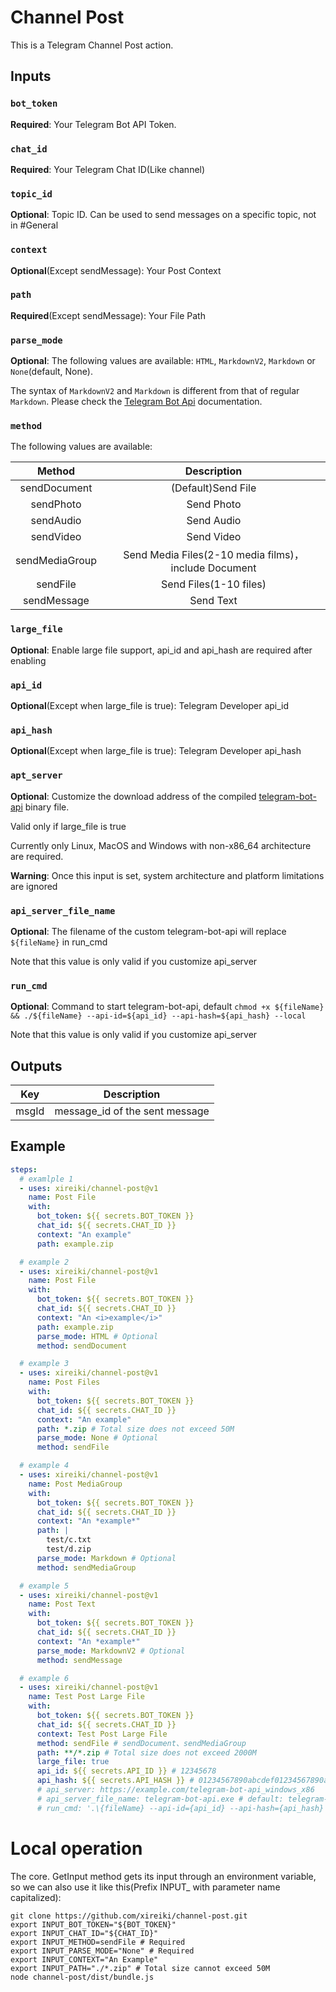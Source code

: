 # Channel Post
This is a Telegram Channel Post action.

## Inputs
### `bot_token`
**Required**: Your Telegram Bot API Token.

### `chat_id`
**Required**: Your Telegram Chat ID(Like channel)

### `topic_id`
**Optional**: Topic ID. Can be used to send messages on a specific topic, not in #General

### `context`
**Optional**(Except sendMessage): Your Post Context

### `path`
**Required**(Except sendMessage): Your File Path

### `parse_mode`
**Optional**: The following values are available: `HTML`, `MarkdownV2`, `Markdown` or `None`(default, None). 

The syntax of `MarkdownV2` and `Markdown` is different from that of regular `Markdown`. Please check the [Telegram Bot Api](https://core.telegram.org/bots/api#markdownv2-style) documentation.

### `method`
The following values are available:

| Method | Description |
| :----: | :----: |
| sendDocument | (Default)Send File |
| sendPhoto | Send Photo |
| sendAudio | Send Audio |
| sendVideo | Send Video |
| sendMediaGroup | Send Media Files(2-10 media films)，include Document |
| sendFile | Send Files(1-10 files) |
| sendMessage | Send Text |

### `large_file`
**Optional**: Enable large file support, api_id and api_hash are required after enabling

### `api_id`
**Optional**(Except when large_file is true): Telegram Developer api_id

### `api_hash`
**Optional**(Except when large_file is true): Telegram Developer api_hash

### `apt_server`
**Optional**: Customize the download address of the compiled [telegram-bot-api](https://github.com/tdlib/telegram-bot-api) binary file.

Valid only if large_file is true

Currently only Linux, MacOS and Windows with non-x86_64 architecture are required.

**Warning**: Once this input is set, system architecture and platform limitations are ignored

### `api_server_file_name`
**Optional**: The filename of the custom telegram-bot-api will replace `${fileName}` in run_cmd

Note that this value is only valid if you customize api_server

### `run_cmd`
**Optional**: Command to start telegram-bot-api, default `chmod +x ${fileName} && ./${fileName} --api-id=${api_id} --api-hash=${api_hash} --local`

Note that this value is only valid if you customize api_server

## Outputs
| Key | Description |
| :----: | :----: |
| msgId | message_id of the sent message |

## Example
```yml
steps:
  # examlple 1
  - uses: xireiki/channel-post@v1
    name: Post File
    with:
      bot_token: ${{ secrets.BOT_TOKEN }}
      chat_id: ${{ secrets.CHAT_ID }}
      context: "An example"
      path: example.zip

  # example 2
  - uses: xireiki/channel-post@v1
    name: Post File
    with:
      bot_token: ${{ secrets.BOT_TOKEN }}
      chat_id: ${{ secrets.CHAT_ID }}
      context: "An <i>example</i>"
      path: example.zip
      parse_mode: HTML # Optional
      method: sendDocument

  # example 3
  - uses: xireiki/channel-post@v1
    name: Post Files
    with:
      bot_token: ${{ secrets.BOT_TOKEN }}
      chat_id: ${{ secrets.CHAT_ID }}
      context: "An example"
      path: *.zip # Total size does not exceed 50M
      parse_mode: None # Optional
      method: sendFile

  # example 4
  - uses: xireiki/channel-post@v1
    name: Post MediaGroup
    with:
      bot_token: ${{ secrets.BOT_TOKEN }}
      chat_id: ${{ secrets.CHAT_ID }}
      context: "An *example*"
      path: |
        test/c.txt
        test/d.zip
      parse_mode: Markdown # Optional
      method: sendMediaGroup

  # example 5
  - uses: xireiki/channel-post@v1
    name: Post Text
    with:
      bot_token: ${{ secrets.BOT_TOKEN }}
      chat_id: ${{ secrets.CHAT_ID }}
      context: "An *example*"
      parse_mode: MarkdownV2 # Optional
      method: sendMessage

  # example 6
  - uses: xireiki/channel-post@v1
    name: Test Post Large File
    with:
      bot_token: ${{ secrets.BOT_TOKEN }}
      chat_id: ${{ secrets.CHAT_ID }}
      context: Test Post Large File
      method: sendFile # sendDocument、sendMediaGroup
      path: **/*.zip # Total size does not exceed 2000M
      large_file: true
      api_id: ${{ secrets.API_ID }} # 12345678
      api_hash: ${{ secrets.API_HASH }} # 01234567890abcdef01234567890abcdef
      # api_server: https://example.com/telegram-bot-api_windows_x86
      # api_server_file_name: telegram-bot-api.exe # default: telegram-bot-api
      # run_cmd: '.\{fileName} --api-id={api_id} --api-hash={api_hash}'
```

# Local operation
The core. GetInput method gets its input through an environment variable, so we can also use it like this(Prefix INPUT_ with parameter name capitalized):
```shell
git clone https://github.com/xireiki/channel-post.git
export INPUT_BOT_TOKEN="${BOT_TOKEN}"
export INPUT_CHAT_ID="${CHAT_ID}"
export INPUT_METHOD=sendFile # Required
export INPUT_PARSE_MODE="None" # Required
export INPUT_CONTEXT="An Example"
export INPUT_PATH="./*.zip" # Total size cannot exceed 50M
node channel-post/dist/bundle.js
```
